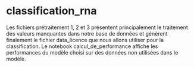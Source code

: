# classification_rna
Les fichiers prétraitement 1, 2 et 3 présentent principalement le traitement des valeurs manquantes dans notre base de données et génèrent finalement le fichier data_licence que nous allons utiliser pour la classification.
Le notebook calcul_de_performance affiche les performances du modèle choisi sur des données non utilisées dans le modèle. 
